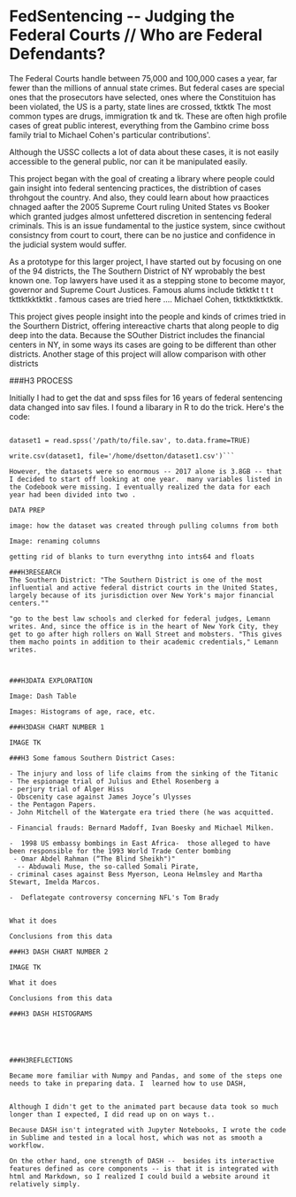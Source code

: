 # FedSentencing -- Judging the Federal Courts // Who are Federal Defendants? 


The Federal Courts handle between 75,000 and 100,000 cases a year, far fewer than the millions of annual state crimes. But federal cases are special ones that the prosecutors have selected, ones where the Constituion has been violated, the US is a party, state lines are crossed, tktktk The most common types are drugs, immigration tk and tk. These are often high profile cases of great public interest, everything from the Gambino crime boss family trial to Michael Cohen's particular contributions'. 

Although the USSC collects a lot of data about these cases, it is not easily accessible to the general public, nor can it be manipulated easily. 

This project began with the goal of creating a library where people could gain insight into federal sentencing practices, the distribtion of cases throhgout the country. And also, they could learn about how praactices chnaged aafter the 2005 Supreme Court ruling United States vs Booker which granted judges almost unfettered discretion in sentencing federal criminals. This is an issue fundamental to the justice system, since cwithout consistncy from court to court, there can be no justice and confidence in the judicial system would suffer. 

As a prototype for this larger project, I have started out by focusing on one of the 94 districts,  the 
The Southern District of NY wprobably the best known one. Top lawyers have used it as a stepping stone to become mayor, governor and Supreme Court Justices. Famous alums include tktktkt t t t tkttktkktktkt .   famous cases are tried here .... Michael Cohen, tktktktktktktk. 

This project gives people insight into the people and kinds of crimes tried in the Sourthern District, offering intereactive charts that along people to dig deep into the data. Because the SOuther District includes the financial centers in NY, in some ways its cases are going to be different than other districts. Another stage of this project will allow comparison with other districts 

###H3 PROCESS 

Initially I had to get the dat and spss files for 16 years of federal sentencing data changed into sav files. I found a libarary in R to do the trick. Here's the code:  

```install.packages('foreign') library(foreign)

dataset1 = read.spss('/path/to/file.sav', to.data.frame=TRUE)

write.csv(dataset1, file='/home/dsetton/dataset1.csv')```

However, the datasets were so enormous -- 2017 alone is 3.8GB -- that I decided to start off looking at one year.  many variables listed in the Codebook were missing. I eventually realized the data for each year had been divided into two . 

DATA PREP 

image: how the dataset was created through pulling columns from both

Image: renaming columns

getting rid of blanks to turn everythng into ints64 and floats

###H3RESEARCH 
The Southern District: "The Southern District is one of the most influential and active federal district courts in the United States, largely because of its jurisdiction over New York's major financial centers.""

"go to the best law schools and clerked for federal judges, Lemann writes. And, since the office is in the heart of New York City, they get to go after high rollers on Wall Street and mobsters. "This gives them macho points in addition to their academic credentials," Lemann writes.



###H3DATA EXPLORATION

Image: Dash Table 

Images: Histograms of age, race, etc. 

###H3DASH CHART NUMBER 1

IMAGE TK

###H3 Some famous Southern District Cases:

- The injury and loss of life claims from the sinking of the Titanic
- The espionage trial of Julius and Ethel Rosenberg a
- perjury trial of Alger Hiss  
- Obscenity case against James Joyce’s Ulysses
- the Pentagon Papers. 
- John Mitchell of the Watergate era tried there (he was acquitted.

- Financial frauds: Bernard Madoff, Ivan Boesky and Michael Milken.

-  1998 US embassy bombings in East Africa-  those alleged to have been responsible for the 1993 World Trade Center bombing
 - Omar Abdel Rahman (“The Blind Sheikh")"
  -- Abduwali Muse, the so-called Somali Pirate, 
- criminal cases against Bess Myerson, Leona Helmsley and Martha Stewart, Imelda Marcos.

-  Deflategate controversy concerning NFL's Tom Brady  


What it does 

Conclusions from this data 

###H3 DASH CHART NUMBER 2

IMAGE TK 

What it does 

Conclusions from this data 

###H3 DASH HISTOGRAMS 





###H3REFLECTIONS 

Became more familiar with Numpy and Pandas, and some of the steps one needs to take in preparing data. I  learned how to use DASH, 


Although I didn't get to the animated part because data took so much longer than I expected, I did read up on on ways t.. 

Because DASH isn't integrated with Jupyter Notebooks, I wrote the code in Sublime and tested in a local host, which was not as smooth a workflow.  

On the other hand, one strength of DASH --  besides its interactive features defined as core components -- is that it is integrated with html and Markdown, so I realized I could build a website around it relatively simply. 

